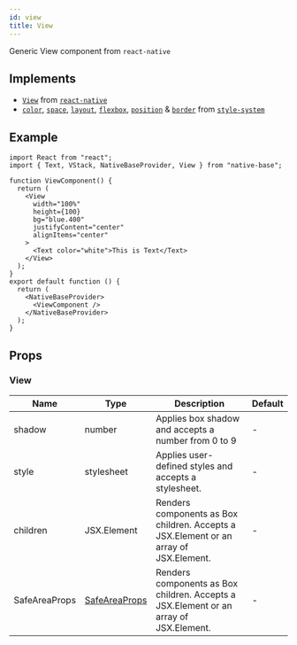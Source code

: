 ```yaml
---
id: view
title: View
---
```


Generic View component from `react-native`

## Implements

- [`View`](https://reactnative.dev/docs/view) from [`react-native`](https://reactnative.dev/docs/view)
- [`color`](https://styled-system.com/api/#color), [`space`](https://styled-system.com/api/#space), [`layout`](https://styled-system.com/api/#layout), [`flexbox`](https://styled-system.com/api/#flexbox), [`position`](https://styled-system.com/api/#flexbox) & [`border`](https://styled-system.com/api/#border) from [`style-system`](https://styled-system.com/api/)

## Example

```SnackPlayer name=View%20Example
import React from "react";
import { Text, VStack, NativeBaseProvider, View } from "native-base";

function ViewComponent() {
  return (
    <View
      width="100%"
      height={100}
      bg="blue.400"
      justifyContent="center"
      alignItems="center"
    >
      <Text color="white">This is Text</Text>
    </View>
  );
}
export default function () {
  return (
    <NativeBaseProvider>
      <ViewComponent />
    </NativeBaseProvider>
  );
}
```

## Props

### View

| Name          | Type                                     | Description                                                                           | Default |
| ------------- | ---------------------------------------- | ------------------------------------------------------------------------------------- | ------- |
| shadow        | number                                   | Applies box shadow and accepts a number from 0 to 9                                   | -       |
| style         | stylesheet                               | Applies user-defined styles and accepts a stylesheet.                                 | -       |
| children      | JSX.Element                              | Renders components as Box children. Accepts a JSX.Element or an array of JSX.Element. | -       |
| SafeAreaProps | [SafeAreaProps](../safe-area-view-props) | Renders components as Box children. Accepts a JSX.Element or an array of JSX.Element. | -       |
